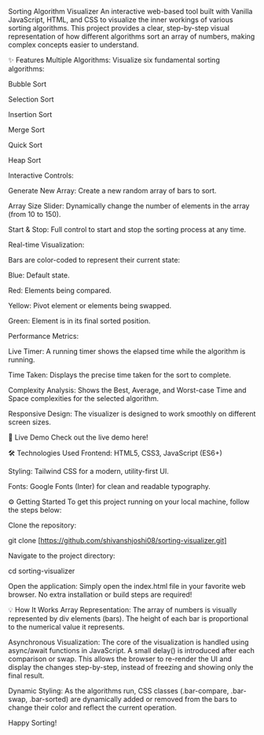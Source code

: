 Sorting Algorithm Visualizer
An interactive web-based tool built with Vanilla JavaScript, HTML, and CSS to visualize the inner workings of various sorting algorithms. This project provides a clear, step-by-step visual representation of how different algorithms sort an array of numbers, making complex concepts easier to understand.

✨ Features
Multiple Algorithms: Visualize six fundamental sorting algorithms:

Bubble Sort

Selection Sort

Insertion Sort

Merge Sort

Quick Sort

Heap Sort

Interactive Controls:

Generate New Array: Create a new random array of bars to sort.

Array Size Slider: Dynamically change the number of elements in the array (from 10 to 150).

Start & Stop: Full control to start and stop the sorting process at any time.

Real-time Visualization:

Bars are color-coded to represent their current state:

Blue: Default state.

Red: Elements being compared.

Yellow: Pivot element or elements being swapped.

Green: Element is in its final sorted position.

Performance Metrics:

Live Timer: A running timer shows the elapsed time while the algorithm is running.

Time Taken: Displays the precise time taken for the sort to complete.

Complexity Analysis: Shows the Best, Average, and Worst-case Time and Space complexities for the selected algorithm.

Responsive Design: The visualizer is designed to work smoothly on different screen sizes.

🚀 Live Demo
Check out the live demo here!

🛠️ Technologies Used
Frontend: HTML5, CSS3, JavaScript (ES6+)

Styling: Tailwind CSS for a modern, utility-first UI.

Fonts: Google Fonts (Inter) for clean and readable typography.

⚙️ Getting Started
To get this project running on your local machine, follow the steps below:

Clone the repository:

git clone [https://github.com/shivanshjoshi08/sorting-visualizer.git]

Navigate to the project directory:

cd sorting-visualizer

Open the application:
Simply open the index.html file in your favorite web browser. No extra installation or build steps are required!

💡 How It Works
Array Representation: The array of numbers is visually represented by div elements (bars). The height of each bar is proportional to the numerical value it represents.

Asynchronous Visualization: The core of the visualization is handled using async/await functions in JavaScript. A small delay() is introduced after each comparison or swap. This allows the browser to re-render the UI and display the changes step-by-step, instead of freezing and showing only the final result.

Dynamic Styling: As the algorithms run, CSS classes (.bar-compare, .bar-swap, .bar-sorted) are dynamically added or removed from the bars to change their color and reflect the current operation.

Happy Sorting!